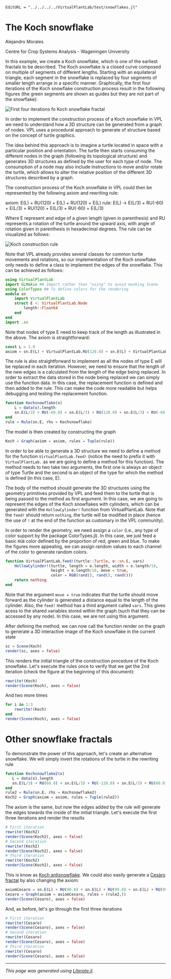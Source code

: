 ```@meta
EditURL = "../../../../VirtualPlantLab/test/snowflakes.jl"
```

# The Koch snowflake

Alejandro Morales

Centre for Crop Systems Analysis - Wageningen University


In this example, we create a Koch snowflake, which is one of the earliest
fractals to be described. The Koch snowflake is a closed curve composed on
multiple of segments of different lengths. Starting with an equilateral
triangle, each segment in the snowflake is replaced by four segments of smaller
length arrange in a specific manner. Graphically, the first four iterations of
the Koch snowflake construction process result in the following figures (the
green segments are shown as guides but they are not part of the snowflake):

![First four iterations fo Koch snowflake fractal](https://upload.wikimedia.org/wikipedia/commons/8/8e/KochFlake.png)

In order to implement the construction process of a Koch snowflake in VPL we
need to understand how a 3D structure can be generated from a graph of nodes.
VPL uses a procedural approach to generate of structure based on the concept of
turtle graphics.

The idea behind this approach is to imagine a turtle located in space with a
particular position and orientation. The turtle then starts consuming the
different nodes in the graph (following its topological structure) and generates
3D structures as defined by the user for each type of node. The consumption of a
node may also include instructions to move and/or rotate the turtle, which
allows to alter the relative position of the different 3D structures described
by a graph.

The construction process of the Koch snowflake in VPL could then be represented
by the following axiom and rewriting rule:

axiom: E(L) + RU(120) + E(L) + RU(120) + E(L)
rule:  E(L) → E(L/3) + RU(-60) + E(L/3) + RU(120) + E(L/3) + RU(-60) + E(L/3)

Where E represent and edge of a given length (given in parenthesis) and RU
represents a rotation of the turtle around the upward axis, with angle of
rotation given in parenthesis in hexadecimal degrees. The rule can be visualized
as follows:

![Koch construction rule](https://python-with-science.readthedocs.io/en/latest/_images/koch_order_1.png)

Note that VPL already provides several classes for common turtle movements and
rotations, so our implementation of the Koch snowflake only needs to define a
class to implement the edges of the snowflake. This can be achieved as follows:

````julia
using VirtualPlantLab
import GLMakie ## Import rather than "using" to avoid masking Scene
using ColorTypes ## To define colors for the rendering
module sn
    import VirtualPlantLab
    struct E <: VirtualPlantLab.Node
        length::Float64
    end
end
import .sn
````

Note that nodes of type E need to keep track of the length as illustrated in the
above. The axiom is straightforward:

````julia
const L = 1.0
axiom = sn.E(L) + VirtualPlantLab.RU(120.0) + sn.E(L) + VirtualPlantLab.RU(120.0) + sn.E(L)
````

The rule is also straightforward to implement as all the nodes of type E will be
replaced in each iteration. However, we need to ensure that the length of the
new edges is a calculated from the length of the edge being replaced. In order
to extract the data stored in the node being replaced we can simply use the
function data. In this case, the replacement function is defined and then added
to the rule. This can make the code more readable but helps debugging and
testing the replacement function.

````julia
function Kochsnowflake(x)
    L = data(x).length
    sn.E(L/3) + RU(-60.0) + sn.E(L/3) + RU(120.0) + sn.E(L/3) + RU(-60.0) + sn.E(L/3)
end
rule = Rule(sn.E, rhs = Kochsnowflake)
````

The model is then created by constructing the graph

````julia
Koch = Graph(axiom = axiom, rules = Tuple(rule))
````

In order to be able to generate a 3D structure we need to define a method for
the function `VirtualPlantLab.feed!` (notice the need to prefix it with `VirtualPlantLab.` as we are
going to define a method for this function). The method needs to two take two
arguments, the first one is always an object of type Turtle and the second is an
object of the type for which the method is defined (in this case, E).

The body of the method should generate the 3D structures using the geometry
primitives provided by VPL and feed them to the turtle that is being passed to
the method as first argument. In this case, we are going to represent the edges
of the Koch snowflakes with cylinders, which can be generated with the
`HollowCylinder!` function from VirtualPlantLab. Note that the `feed!` should return
`nothing`, the turtle will be modified in place (hence the use of `!` at the end
of the function as customary in the VPL community).

In order to render the geometry, we need assign a `color` (i.e., any type of
color support by the package ColorTypes.jl). In this case, we just feed a basic
`RGB` color defined by the proportion of red, green and blue. To make the
figures more appealing, we can assign random values to each channel of the color
to generate random colors.

````julia
function VirtualPlantLab.feed!(turtle::Turtle, e::sn.E, vars)
    HollowCylinder!(turtle, length = e.length, width = e.length/10,
                    height = e.length/10, move = true,
                    color = RGB(rand(), rand(), rand()))
    return nothing
end
````

Note that the argument `move = true` indicates that the turtle should move
forward as the cylinder is generated a distance equal to the length of the
cylinder. Also, the `feed!` method has a third argument called `vars`. This
gives acess to the shared variables stored within the graph (such that they can
be accessed by any node). In this case, we are not using this argument.

After defining the method, we can now call the function render on the graph to
generate a 3D interactive image of the Koch snowflake in the current state

````julia
sc = Scene(Koch)
render(sc, axes = false)
````

This renders the initial triangle of the construction procedure of the Koch
snowflake. Let's execute the rules once to verify that we get the 2nd iteration
(check the figure at the beginning of this document):

````julia
rewrite!(Koch)
render(Scene(Koch), axes = false)
````

And two more times

````julia
for i in 1:3
    rewrite!(Koch)
end
render(Scene(Koch), axes = false)
````

# Other snowflake fractals

To demonstrate the power of this approach, let's create an alternative
snowflake. We will simply invert the rotations of the turtle in the rewriting
rule

````julia
function Kochsnowflake2(x)
   L = data(x).length
   sn.E(L/3) + RU(60.0) + sn.E(L/3) + RU(-120.0) + sn.E(L/3) + RU(60.0) + sn.E(L/3)
end
rule2 = Rule(sn.E, rhs = Kochsnowflake2)
Koch2 = Graph(axiom = axiom, rules = Tuple(rule2))
````

The axiom is the same, but now the edges added by the rule will generate the
edges towards the inside of the initial triangle. Let's execute the first three
iterations and render the results

````julia
# First iteration
rewrite!(Koch2)
render(Scene(Koch2), axes = false)
# Second iteration
rewrite!(Koch2)
render(Scene(Koch2), axes = false)
# Third iteration
rewrite!(Koch2)
render(Scene(Koch2), axes = false)
````

This is know as [Koch
antisnowflake](https://mathworld.wolfram.com/KochAntisnowflake.html). We could
also easily generate a [Cesàro
fractal](https://mathworld.wolfram.com/CesaroFractal.html) by also changing the
axiom:

````julia
axiomCesaro = sn.E(L) + RU(90.0) + sn.E(L) + RU(90.0) + sn.E(L) + RU(90.0) + sn.E(L)
Cesaro = Graph(axiom = axiomCesaro, rules = (rule2,))
render(Scene(Cesaro), axes = false)
````

And, as before, let's go through the first three iterations

````julia
# First iteration
rewrite!(Cesaro)
render(Scene(Cesaro), axes = false)
# Second iteration
rewrite!(Cesaro)
render(Scene(Cesaro), axes = false)
# Third iteration
rewrite!(Cesaro)
render(Scene(Cesaro), axes = false)
````

---

*This page was generated using [Literate.jl](https://github.com/fredrikekre/Literate.jl).*

